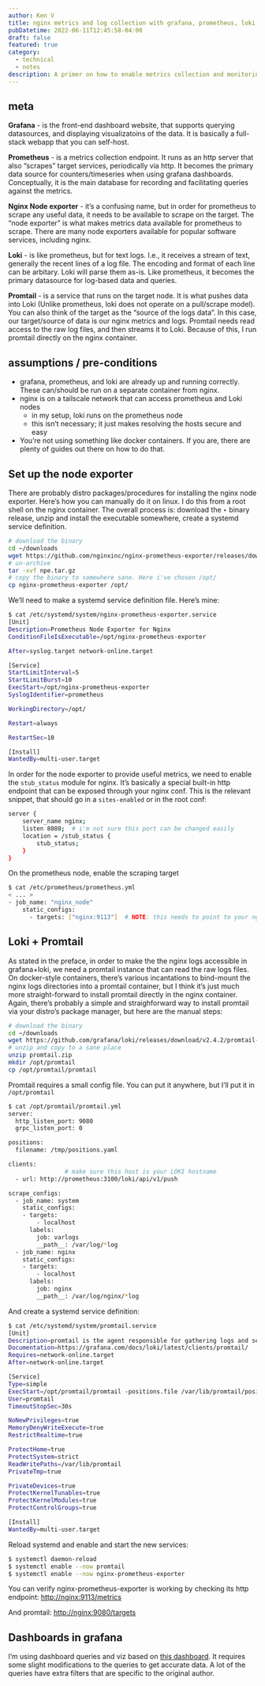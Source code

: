 ```yaml
---
author: Ken V
title: nginx metrics and log collection with grafana, prometheus, loki
pubDatetime: 2022-06-11T12:45:58-04:00
draft: false
featured: true
category:
  - technical
  - notes
description: A primer on how to enable metrics collection and monitoring for Nginx using the grafana stack
---
```


## meta

**Grafana** - is the front-end dashboard website, that supports querying datasources, and displaying visualizatoins of the data. It is basically a full-stack webapp that you can self-host.

**Prometheus** - is a metrics collection endpoint. It runs as an http server that also “scrapes” target services, periodically via http. It becomes the primary data source for counters/timeseries when using grafana dashboards. Conceptually, it is the main database for recording and facilitating queries against the metrics.

**Nginx Node exporter** - it’s a confusing name, but in order for prometheus to scrape any useful data, it needs to be available to scrape on the target. The “node exporter” is what makes metrics data available for prometheus to scrape. There are many node exporters available for popular software services, including nginx.

**Loki** - is like prometheus, but for text logs. I.e., it receives a stream of text, generally the recent lines of a log file. The encoding and format of each line can be arbitary. Loki will parse them as-is. Like prometheus, it becomes the primary datasource for log-based data and queries.

**Promtail** - is a service that runs on the target node. It is what pushes data into Loki (Unlike prometheus, loki does not operate on a pull/scrape model). You can also think of the target as the “source of the logs data”. In this case, our target/source of data is our nginx metrics and logs. Promtail needs read access to the raw log files, and then streams it to Loki. Because of this, I run promtail directly on the nginx container.

## assumptions / pre-conditions

- grafana, prometheus, and loki are already up and running correctly. These can/should be run on a separate container from nginx.
- nginx is on a tailscale network that can access prometheus and Loki nodes
  - in my setup, loki runs on the prometheus node
  - this isn’t necessary; it just makes resolving the hosts secure and easy
- You’re not using something like docker containers. If you are, there are plenty of guides out there on how to do that.

## Set up the node exporter

There are probably distro packages/procedures for installing the nginx node exporter. Here’s how you can manually do it on linux. I do this from a root shell on the nginx container. The overall process is: download the ‣ binary release, unzip and install the executable somewhere, create a systemd service definition.

```bash
# download the binary
cd ~/downloads
wget https://github.com/nginxinc/nginx-prometheus-exporter/releases/download/v0.10.0/nginx-prometheus-exporter_0.10.0_linux_amd64.tar.gz -O ~/downloads/npe.tar.gz
# un-archive
tar -xvf npe.tar.gz
# copy the binary to somewhere sane. Here i've chosen /opt/
cp nginx-prometheus-exporter /opt/
```

We’ll need to make a systemd service definition file. Here’s mine:

```bash
$ cat /etc/systemd/system/nginx-prometheus-exporter.service
[Unit]
Description=Prometheus Node Exporter for Nginx
ConditionFileIsExecutable=/opt/nginx-prometheus-exporter

After=syslog.target network-online.target 

[Service]
StartLimitInterval=5
StartLimitBurst=10
ExecStart=/opt/nginx-prometheus-exporter
SyslogIdentifier=prometheus

WorkingDirectory=/opt/

Restart=always

RestartSec=10

[Install]
WantedBy=multi-user.target
```

In order for the node exporter to provide useful metrics, we need to enable the `stub_status` module for nginx. It’s basically a special built-in http endpoint that can be exposed through your nginx conf. This is the relevant snippet, that should go in a `sites-enabled` or in the root conf:

```bash
server {
	server_name nginx;
	listen 8080;  # i'm not sure this port can be changed easily
	location = /stub_status {
		stub_status;
	}
}
```

On the prometheus node, enable the scraping target 

```bash
$ cat /etc/prometheus/prometheus.yml
< ... >
- job_name: "nginx_node"
    static_configs:
      - targets: ["nginx:9113"]  # NOTE: this needs to point to your nginx host
```

## Loki + Promtail

As stated in the preface, in order to make the the nginx logs accessible in grafana+loki, we need a promtail instance that can read the raw logs files. On docker-style containers, there’s various incantations to bind-mount the nginx logs directories into a promtail container, but I think it’s just much more straight-forward to install promtail directly in the nginx container. Again, there’s probably a simple and straighforward way to install promtail via your distro’s package manager, but here are the manual steps:

```bash
# download the binary
cd ~/downloads
wget https://github.com/grafana/loki/releases/download/v2.4.2/promtail-linux-amd64.zip -O ~/promtail.zip
# unzip and copy to a sane place
unzip promtail.zip
mkdir /opt/promtail
cp /opt/promtail/promtail
```

Promtail requires a small config file. You can put it anywhere, but I’ll put it in `/opt/promtail`

```bash
$ cat /opt/promtail/promtail.yml 
server:
  http_listen_port: 9080
  grpc_listen_port: 0

positions:
  filename: /tmp/positions.yaml

clients:
                # make sure this host is your LOKI hostname
  - url: http://prometheus:3100/loki/api/v1/push

scrape_configs:
  - job_name: system
    static_configs:
    - targets:
        - localhost
      labels:
        job: varlogs
        __path__: /var/log/*log
  - job_name: nginx
    static_configs:
    - targets:
        - localhost
      labels:
        job: nginx
        __path__: /var/log/nginx/*log
```

And create a systemd service definition:

```bash
$ cat /etc/systemd/system/promtail.service
[Unit]
Description=promtail is the agent responsible for gathering logs and sending them to Loki.
Documentation=https://grafana.com/docs/loki/latest/clients/promtail/
Requires=network-online.target
After=network-online.target

[Service]
Type=simple
ExecStart=/opt/promtail/promtail -positions.file /var/lib/promtail/positions.yml -config.file /opt/promtail/promtail.yml
User=promtail
TimeoutStopSec=30s

NoNewPrivileges=true
MemoryDenyWriteExecute=true
RestrictRealtime=true

ProtectHome=true
ProtectSystem=strict
ReadWritePaths=/var/lib/promtail
PrivateTmp=true

PrivateDevices=true
ProtectKernelTunables=true
ProtectKernelModules=true
ProtectControlGroups=true

[Install]
WantedBy=multi-user.target
```

Reload systemd and enable and start the new services:

```bash
$ systemctl daemon-reload
$ systemctl enable --now promtail
$ systemctl enable --now nginx-prometheus-exporter
```

You can verify nginx-prometheus-exporter is working by checking its http endpoint: [http://nginx:9113/metrics](http://nginx:9113/metrics)

And promtail: [http://nginx:9080/targets](http://nginx:9080/targets)

## Dashboards in grafana

I’m using dashboard queries and viz based on [this dashboard](https://grafana.com/grafana/dashboards/13865). It requires some slight modifications to the queries to get accurate data. A lot of the queries have extra filters that are specific to the original author.
